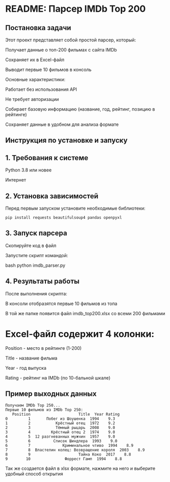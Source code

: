 # README: Парсер IMDb Top 200
## Постановка задачи
Этот проект представляет собой простой парсер, который:

Получает данные о топ-200 фильмах с сайта IMDb

Сохраняет их в Excel-файл

Выводит первые 10 фильмов в консоль

Основные характеристики:

Работает без использования API

Не требует авторизации

Собирает базовую информацию (название, год, рейтинг, позицию в рейтинге)

Сохраняет данные в удобном для анализа формате

## Инструкция по установке и запуску
## 1. Требования к системе

Python 3.8 или новее

Интернет

## 2. Установка зависимостей
Перед первым запуском установите необходимые библиотеки:
```
pip install requests beautifulsoup4 pandas openpyxl
```
## 3. Запуск парсера
Скопируйте код в файл

Запустите скрипт командой:

bash
python imdb_parser.py

## 4. Результаты работы
После выполнения скрипта:

В консоли отобразятся первые 10 фильмов из топа

В той же папке появится файл  imdb_top200.xlsx со всеми 200 фильмами

# Excel-файл содержит 4 колонки:

Position - место в рейтинге (1-200)

Title - название фильма

Year - год выпуска

Rating - рейтинг на IMDb (по 10-бальной шкале)

## Пример выходных данных
```
Получаем IMDb Top 250...
Первые 10 фильмов из IMDb Top 250:
   Position                     Title  Year Rating
0         1       Побег из Шоушенка  1994    9.3
1         2           Крёстный отец  1972    9.2
2         3           Тёмный рыцарь  2008    9.0
3         4         Крёстный отец 2  1974    9.0
4         5  12 разгневанных мужчин  1957    9.0
5         6          Список Шиндлера  1993    9.0
6         7              Криминальное чтиво  1994    8.9
7         8  Властелин колец: Возвращение короля  2003    8.9
8         9                     Тайна Коко  2017    8.8
9        10               Форрест Гамп  1994    8.8
```
Так же создается файл в xlsx формате, нажмите на него и выберите удобный способ открытия